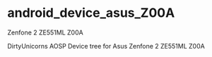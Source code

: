 # android_device_asus_Z00A
Zenfone 2 ZE551ML Z00A

DirtyUnicorns AOSP Device tree for Asus Zenfone 2 ZE551ML Z00A
